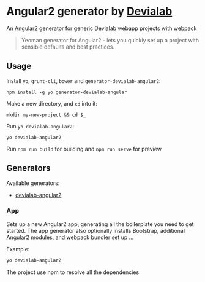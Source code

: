 # Angular2 generator by [Devialab](http://devialab.com)

An Angular2 generator for generic Devialab webapp projects with webpack

> Yeoman generator for Angular2 - lets you quickly set up a project with sensible defaults and best practices.

## Usage

Install `yo`, `grunt-cli`, `bower` and `generator-devialab-angular2`:
```
npm install -g yo generator-devialab-angular
```

Make a new directory, and `cd` into it:
```
mkdir my-new-project && cd $_
```

Run `yo devialab-angular2`:
```
yo devialab-angular2
```

Run `npm run build` for building and `npm run serve` for preview


## Generators

Available generators:

* [devialab-angular2](#app)

### App
Sets up a new Angular2 app, generating all the boilerplate you need to get started. The app generator also optionally installs Bootstrap, additional Angular2 modules, and webpack bundler set up ...

Example:
```bash
yo devialab-angular2
```

The project use npm to resolve all the dependencies
